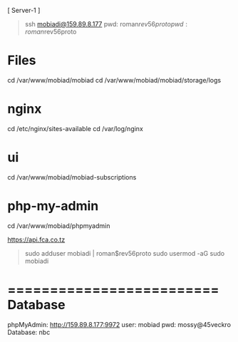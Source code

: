 
[ Server-1 ]
> ssh mobiadi@159.89.8.177
> pwd: roman$rev56proto
> pwd: roman$rev56proto

# Files
cd /var/www/mobiad/mobiad
cd /var/www/mobiad/mobiad/storage/logs

# nginx
cd /etc/nginx/sites-available
cd /var/log/nginx

# ui
cd /var/www/mobiad/mobiad-subscriptions

# php-my-admin
cd /var/www/mobiad/phpmyadmin


https://api.fca.co.tz

> sudo adduser mobiadi | roman$rev56proto
> sudo  usermod -aG sudo mobiadi

=========================
Database
=========================
phpMyAdmin: http://159.89.8.177:9972
user: mobiad
pwd: mossy@45veckro
Database: nbc

